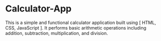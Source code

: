 # Calculator-App
This is a simple and functional calculator application built using [ HTML, CSS, JavaScript ]. It performs basic arithmetic operations including addition, subtraction, multiplication, and division.
